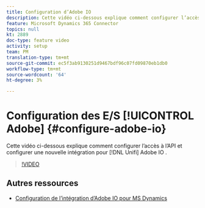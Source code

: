 ```yaml
---
title: Configuration d’Adobe IO
description: Cette vidéo ci-dessous explique comment configurer l’accès aux API et configurer une nouvelle intégration pour Unifi dans [!UICONTROL Adobe IO].
feature: Microsoft Dynamics 365 Connector
topics: null
kt: 2889
doc-type: feature video
activity: setup
team: PM
translation-type: tm+mt
source-git-commit: ec5f3ab9130251d9467bdf96c07fd09870eb1db0
workflow-type: tm+mt
source-wordcount: '64'
ht-degree: 3%

---
```



# Configuration des E/S [!UICONTROL Adobe] {#configure-adobe-io}

Cette vidéo ci-dessous explique comment configurer l’accès à l’API et configurer une nouvelle intégration pour [!DNL Unifi] Adobe IO .

>[!VIDEO](https://video.tv.adobe.com/v/27308?quality=12)

## Autres ressources

* [Configuration de l’intégration d’Adobe IO pour MS Dynamics](https://docs.adobe.com/content/help/en/campaign-standard/using/integrating-with-adobe-cloud/campaign-and-microsoft-dynamics-365/configure-adobe-io-for-ms-dynamic.html)

